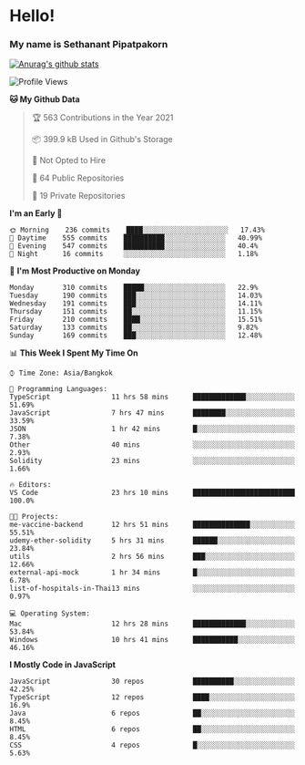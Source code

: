 # Hello!
### My name is Sethanant Pipatpakorn

[![Anurag's github stats](https://github-readme-stats.vercel.app/api?username=thetkpark&count_private=true&show_icons=true&theme=tokyonight)](https://github.com/anuraghazra/github-readme-stats)

<!--START_SECTION:waka-->
![Profile Views](http://img.shields.io/badge/Profile%20Views-8-blue)

**🐱 My Github Data** 

> 🏆 563 Contributions in the Year 2021
 > 
> 📦 399.9 kB Used in Github's Storage 
 > 
> 🚫 Not Opted to Hire
 > 
> 📜 64 Public Repositories 
 > 
> 🔑 19 Private Repositories  
 > 
**I'm an Early 🐤** 

```text
🌞 Morning    236 commits    ████░░░░░░░░░░░░░░░░░░░░░   17.43% 
🌆 Daytime    555 commits    ██████████░░░░░░░░░░░░░░░   40.99% 
🌃 Evening    547 commits    ██████████░░░░░░░░░░░░░░░   40.4% 
🌙 Night      16 commits     ░░░░░░░░░░░░░░░░░░░░░░░░░   1.18%

```
📅 **I'm Most Productive on Monday** 

```text
Monday       310 commits    █████░░░░░░░░░░░░░░░░░░░░   22.9% 
Tuesday      190 commits    ███░░░░░░░░░░░░░░░░░░░░░░   14.03% 
Wednesday    191 commits    ███░░░░░░░░░░░░░░░░░░░░░░   14.11% 
Thursday     151 commits    ██░░░░░░░░░░░░░░░░░░░░░░░   11.15% 
Friday       210 commits    ████░░░░░░░░░░░░░░░░░░░░░   15.51% 
Saturday     133 commits    ██░░░░░░░░░░░░░░░░░░░░░░░   9.82% 
Sunday       169 commits    ███░░░░░░░░░░░░░░░░░░░░░░   12.48%

```


📊 **This Week I Spent My Time On** 

```text
⌚︎ Time Zone: Asia/Bangkok

💬 Programming Languages: 
TypeScript               11 hrs 58 mins      █████████████░░░░░░░░░░░░   51.69% 
JavaScript               7 hrs 47 mins       ████████░░░░░░░░░░░░░░░░░   33.59% 
JSON                     1 hr 42 mins        █░░░░░░░░░░░░░░░░░░░░░░░░   7.38% 
Other                    40 mins             ░░░░░░░░░░░░░░░░░░░░░░░░░   2.93% 
Solidity                 23 mins             ░░░░░░░░░░░░░░░░░░░░░░░░░   1.66%

🔥 Editors: 
VS Code                  23 hrs 10 mins      █████████████████████████   100.0%

🐱‍💻 Projects: 
me-vaccine-backend       12 hrs 51 mins      ██████████████░░░░░░░░░░░   55.51% 
udemy-ether-solidity     5 hrs 31 mins       ██████░░░░░░░░░░░░░░░░░░░   23.84% 
utils                    2 hrs 56 mins       ███░░░░░░░░░░░░░░░░░░░░░░   12.66% 
external-api-mock        1 hr 34 mins        █░░░░░░░░░░░░░░░░░░░░░░░░   6.78% 
list-of-hospitals-in-Thai13 mins             ░░░░░░░░░░░░░░░░░░░░░░░░░   0.97%

💻 Operating System: 
Mac                      12 hrs 28 mins      █████████████░░░░░░░░░░░░   53.84% 
Windows                  10 hrs 41 mins      ███████████░░░░░░░░░░░░░░   46.16%

```

**I Mostly Code in JavaScript** 

```text
JavaScript               30 repos            ██████████░░░░░░░░░░░░░░░   42.25% 
TypeScript               12 repos            ████░░░░░░░░░░░░░░░░░░░░░   16.9% 
Java                     6 repos             ██░░░░░░░░░░░░░░░░░░░░░░░   8.45% 
HTML                     6 repos             ██░░░░░░░░░░░░░░░░░░░░░░░   8.45% 
CSS                      4 repos             █░░░░░░░░░░░░░░░░░░░░░░░░   5.63%

```



<!--END_SECTION:waka-->
